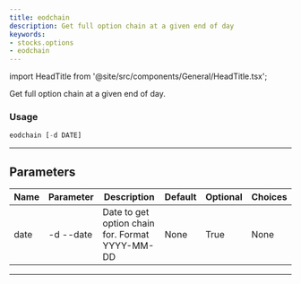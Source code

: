 ```yaml
---
title: eodchain
description: Get full option chain at a given end of day
keywords:
- stocks.options
- eodchain
---
```


import HeadTitle from '@site/src/components/General/HeadTitle.tsx';

<HeadTitle title="stocks /options/eodchain - Reference | OpenBB Terminal Docs" />

Get full option chain at a given end of day.

### Usage

```python wordwrap
eodchain [-d DATE]
```

---

## Parameters

| Name | Parameter | Description | Default | Optional | Choices |
| ---- | --------- | ----------- | ------- | -------- | ------- |
| date | -d  --date | Date to get option chain for. Format YYYY-MM-DD | None | True | None |

---
